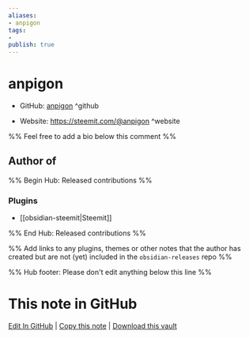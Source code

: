 ```yaml
---
aliases:
- anpigon
tags:
- 
publish: true
---
```


# anpigon

- GitHub: [anpigon](https://github.com/anpigon/) ^github
<!-- - Discord: `@` ^discord-->
- Website: <https://steemit.com/@anpigon> ^website
<!-- - [[Publish sites|Publish site]]: ^publish-->

%% Feel free to add a bio below this comment %%


## Author of

%% Begin Hub: Released contributions %%
### Plugins
- [[obsidian-steemit|Steemit]]

%% End Hub: Released contributions %%

%% Add links to any plugins, themes or other notes that the author has created but are not (yet) included in the `obsidian-releases` repo %%

<!--
### Unlisted plugins
-->

<!--
### Others
-->

<!--
## Sponsor this author

- [[GitHub sponsors]]: [Sponsor @anpigon on GitHub Sponsors](https://github.com/sponsors/anpigon) ^github-sponsor
- [[Buy me a coffee]]: ^buy-me-a-coffee
- [[PayPal]]: ^paypal
- [[Patreon]]: ^patreon

-->

<!--
## Follow this author

- [[YouTube Channels|On YouTube]]: ^youtube
- Twitter: ^twitter
- ...
-->

%% Hub footer: Please don't edit anything below this line %%

# This note in GitHub

<span class="git-footer">[Edit In GitHub](https://github.dev/obsidian-community/obsidian-hub/blob/main/01%20-%20Community/People/anpigon.md "git-hub-edit-note") | [Copy this note](https://raw.githubusercontent.com/obsidian-community/obsidian-hub/main/01%20-%20Community/People/anpigon.md "git-hub-copy-note") | [Download this vault](https://github.com/obsidian-community/obsidian-hub/archive/refs/heads/main.zip "git-hub-download-vault") </span>
